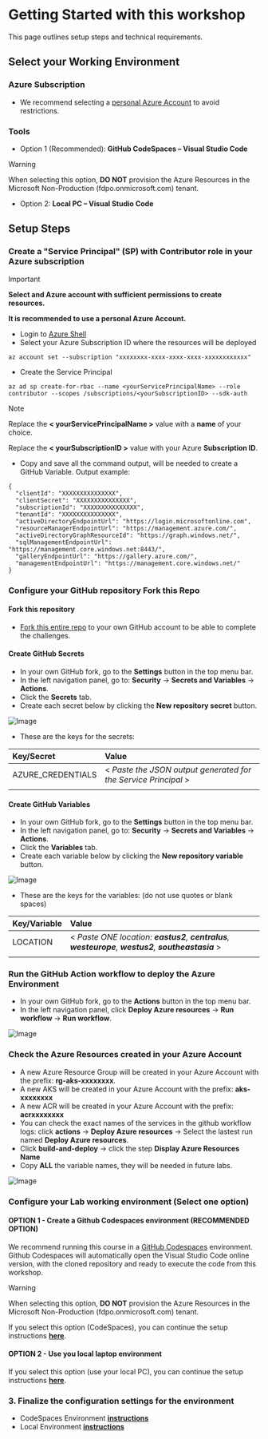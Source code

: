 # Getting Started with this workshop

This page outlines setup steps and technical requirements.

## Select your Working Environment

### Azure Subscription

* We recommend selecting a [personal Azure Account](https://azure.microsoft.com/en-us/pricing/purchase-options/azure-account) to avoid restrictions.

### Tools

* Option 1 (Recommended): **GitHub CodeSpaces – Visual Studio Code**

> [!WARNING]
> When selecting this option, **DO NOT** provision the Azure Resources in the Microsoft Non-Production (fdpo.onmicrosoft.com) tenant.

* Option 2: **Local PC – Visual Studio Code**

## Setup Steps

### Create a "Service Principal" (SP) with Contributor role in your Azure subscription

> [!IMPORTANT]
> **Select and Azure account with sufficient permissions to create resources.**
>
> **It is recommended to use a personal Azure Account.**

* Login to [Azure Shell](https://shell.azure.com/)
* Select your Azure Subscription ID where the resources will be deployed

```shell
az account set --subscription "xxxxxxxx-xxxx-xxxx-xxxx-xxxxxxxxxxxx"
```

* Create the Service Principal

```shell
az ad sp create-for-rbac --name <yourServicePrincipalName> --role contributor --scopes /subscriptions/<yourSubscriptionID> --sdk-auth
```

> [!NOTE]
> Replace the **< yourServicePrincipalName >** value with a **name** of your choice.
>
> Replace the **< yourSubscriptionID >** value with your Azure **Subscription ID**.

* Copy and save all the command output, will be needed to create a GitHub Variable. Output example:

```shell
{
  "clientId": "XXXXXXXXXXXXXXX",
  "clientSecret": "XXXXXXXXXXXXXXX",
  "subscriptionId": "XXXXXXXXXXXXXXX",
  "tenantId": "XXXXXXXXXXXXXXX",
  "activeDirectoryEndpointUrl": "https://login.microsoftonline.com",
  "resourceManagerEndpointUrl": "https://management.azure.com/",
  "activeDirectoryGraphResourceId": "https://graph.windows.net/",
  "sqlManagementEndpointUrl": "https://management.core.windows.net:8443/",
  "galleryEndpointUrl": "https://gallery.azure.com/",
  "managementEndpointUrl": "https://management.core.windows.net/"
}
```

### Configure your GitHub repository Fork this Repo

#### Fork this repository

* [Fork this entire repo](https://github.com/pradorodriguez/aks101/fork) to your own GitHub account to be able to complete the challenges.

#### Create GitHub Secrets

* In your own GitHub fork, go to the **Settings** button in the top menu bar.
* In the left navigation panel, go to: **Security** -> **Secrets and Variables** -> **Actions**.
* Click the **Secrets** tab.
* Create each secret below by clicking the **New repository secret** button.

![Image](./images/cs1.jpg)

* These are the keys for the secrets:

| Key/Secret  | Value  |
| :--- | :--- |
| AZURE_CREDENTIALS | < _Paste the JSON output generated for the Service Principal_ > |
| | |

#### Create GitHub Variables

* In your own GitHub fork, go to the **Settings** button in the top menu bar.
* In the left navigation panel, go to: **Security** -> **Secrets and Variables** -> **Actions**.
* Click the **Variables** tab.
* Create each variable below by clicking the **New repository variable** button.

![Image](./images/cs2.jpg)

* These are the keys for the variables: (do not use quotes or blank spaces)

| Key/Variable  | Value  |
| :--- | :--- |
| LOCATION | < _Paste ONE location: **eastus2**, **centralus**, **westeurope**, **westus2**, **southeastasia**_ > |
| | |

### Run the GitHub Action workflow to deploy the Azure Environment

* In your own GitHub fork, go to the **Actions** button in the top menu bar.
* In the left navigation panel, click **Deploy Azure resources** -> **Run workflow** -> **Run workflow**.

![Image](./images/cs3.jpg)

### Check the Azure Resources created in your Azure Account

* A new Azure Resource Group will be created in your Azure Account with the prefix: **rg-aks-xxxxxxxx**.
* A new AKS will be created in your Azure Account with the prefix: **aks-xxxxxxxx**
* A new ACR will be created in your Azure Account with the prefix: **acrxxxxxxxx**
* You can check the exact names of the services in the github workflow logs: click **actions** -> **Deploy Azure resources** -> Select the lastest run named **Deploy Azure resources**.
* Click **build-and-deploy** -> click the step **Display Azure Resources Name**
* Copy **ALL** the variable names, they will be needed in future labs.

![Image](./images/cs4.jpg)

### Configure your Lab working environment (Select one option)

#### OPTION 1 - Create a Github Codespaces environment (RECOMMENDED OPTION)

We recommend running this course in a [GitHub Codespaces](https://github.com/features/codespaces) environment. Github Codespaces will automatically open the Visual Studio Code online version, with the cloned repository and ready to execute the code from this workshop.

> [!WARNING]
> When selecting this option, **DO NOT** provision the Azure Resources in the Microsoft Non-Production (fdpo.onmicrosoft.com) tenant.

If you select this option (CodeSpaces), you can continue the setup instructions **[here](./SETUP_CS.md)**.

#### OPTION 2 - Use you local laptop environment

If you select this option (use your local PC), you can continue the setup instructions **[here](./SETUP_LC.md)**.

### 3. Finalize the configuration settings for the environment

* CodeSpaces Environment **[instructions](./SETUP_CS.md)**
* Local Environment **[instructions](./SETUP_LC.md)**
